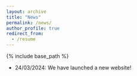 ```yaml
---
layout: archive
title: "News"
permalink: /news/
author_profile: true
redirect_from:
  - /resume
---
```


{% include base_path %}

* 24/03/2024: We have launched a new website!
